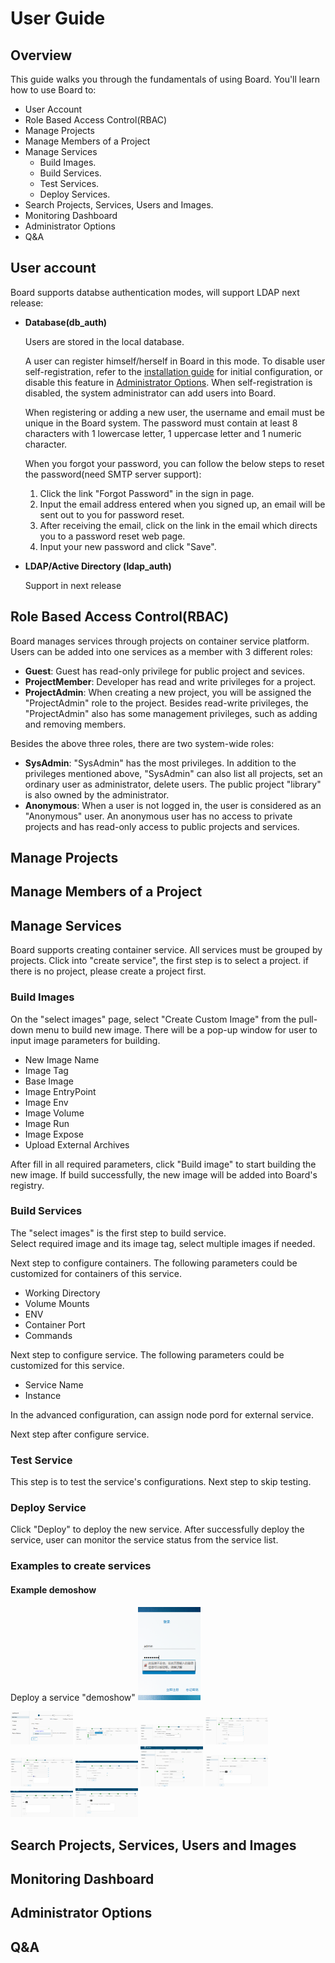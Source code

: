 # User Guide  
## Overview  
This guide walks you through the fundamentals of using Board. You'll learn how to use Board to:  

* User Account
* Role Based Access Control(RBAC)  
* Manage Projects
* Manage Members of a Project
* Manage Services
  * Build Images.
  * Build Services.
  * Test Services.
  * Deploy Services.
* Search Projects, Services, Users and Images.
* Monitoring Dashboard
* Administrator Options
* Q&A

## User account
Board supports databse authentication modes, will support LDAP next release:  

* **Database(db_auth)**  

	Users are stored in the local database.  
	
	A user can register himself/herself in Board in this mode. To disable user self-registration, refer to the [installation guide](installation_guide.md) for initial configuration, or disable this feature in [Administrator Options](#administrator-options). When self-registration is disabled, the system administrator can add users into Board. 
	
	When registering or adding a new user, the username and email must be unique in the Board system. The password must contain at least 8 characters with 1 lowercase letter, 1 uppercase letter and 1 numeric character.  
	
	When you forgot your password, you can follow the below steps to reset the password(need SMTP server support):  

	1. Click the link "Forgot Password" in the sign in page.  
	2. Input the email address entered when you signed up, an email will be sent out to you for password reset.  
	3. After receiving the email, click on the link in the email which directs you to a password reset web page.  
	4. Input your new password and click "Save".  
	
* **LDAP/Active Directory (ldap_auth)**  

	Support in next release

## Role Based Access Control(RBAC)  

Board manages services through projects on container service platform. Users can be added into one services as a member with 3 different roles:  

* **Guest**: Guest has read-only privilege for public project and sevices.
* **ProjectMember**: Developer has read and write privileges for a project.
* **ProjectAdmin**: When creating a new project, you will be assigned the "ProjectAdmin" role to the project. Besides read-write privileges, the "ProjectAdmin" also has some management privileges, such as adding and removing members.

Besides the above three roles, there are two system-wide roles:  

* **SysAdmin**: "SysAdmin" has the most privileges. In addition to the privileges mentioned above, "SysAdmin" can also list all projects, set an ordinary user as administrator, delete users. The public project "library" is also owned by the administrator.  
* **Anonymous**: When a user is not logged in, the user is considered as an "Anonymous" user. An anonymous user has no access to private projects and has read-only access to public projects and services.  

## Manage Projects

## Manage Members of a Project

## Manage Services

Board supports creating container service. All services must be grouped by projects. Click into "create service", the first step is to select a project. if there is no project, please create a project first. 

### Build Images
On the "select images" page, select "Create Custom Image" from the pull-down menu to build new image.
There will be a pop-up window for user to input image parameters for building.
* New Image Name
* Image Tag
* Base Image
* Image EntryPoint
* Image Env
* Image Volume
* Image Run
* Image Expose
* Upload External Archives

After fill in all required parameters, click "Build image" to start building the new image.
If build successfully, the new image will be added into Board's registry.

### Build Services

The "select images" is the first step to build service.  
Select required image and its image tag, select multiple images if needed.

Next step to configure containers.
The following parameters could be customized for containers of this service.
* Working Directory
* Volume Mounts
* ENV
* Container Port
* Commands

Next step to configure service.
The following parameters could be customized for this service.
* Service Name
* Instance

In the advanced configuration, can assign node pord for external service.

Next step after configure service.

### Test Service

This step is to test the service's configurations. Next step to skip testing.

### Deploy Service

Click "Deploy" to deploy the new service.
After successfully deploy the service, user can monitor the service status from the service list.

### Examples to create services

#### Example demoshow
Deploy a service "demoshow"
<img src="img/userguide/demoshow-a.PNG" width="100" alt="Board login">

<img src="img/userguide/demoshow-d.PNG" width="100" alt="Select project">

<img src="img/userguide/demoshow-e.PNG" width="100" alt="Select image">

<img src="img/userguide/demoshow-f.PNG" width="100" alt="Container image">

<img src="img/userguide/demoshow-g.PNG" width="100" alt="Container name">

<img src="img/userguide/demoshow-h.PNG" width="100" alt="Container port">

<img src="img/userguide/demoshow-i.PNG" width="100" alt="Service name">

<img src="img/userguide/demoshow-j.PNG" width="100" alt="Service port">

<img src="img/userguide/demoshow-k.PNG" width="100" alt="Service test">

<img src="img/userguide/demoshow-l.PNG" width="100" alt="Service deploy">

<img src="img/userguide/demoshow-m.PNG" width="100" alt="Service success">


## Search Projects, Services, Users and Images

## Monitoring Dashboard

## Administrator Options

## Q&A

